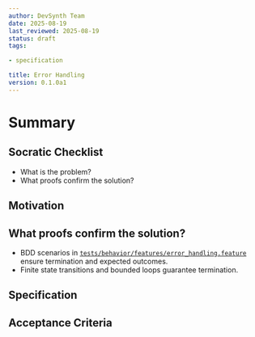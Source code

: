 ```yaml
---
author: DevSynth Team
date: 2025-08-19
last_reviewed: 2025-08-19
status: draft
tags:

- specification

title: Error Handling
version: 0.1.0a1
---
```


<!--
Required metadata fields:
- author: document author
- date: creation date
- last_reviewed: last review date
- status: draft | review | published
- tags: search keywords
- title: short descriptive name
- version: specification version
-->

# Summary

## Socratic Checklist
- What is the problem?
- What proofs confirm the solution?

## Motivation

## What proofs confirm the solution?
- BDD scenarios in [`tests/behavior/features/error_handling.feature`](../../tests/behavior/features/error_handling.feature) ensure termination and expected outcomes.
- Finite state transitions and bounded loops guarantee termination.


## Specification

## Acceptance Criteria
